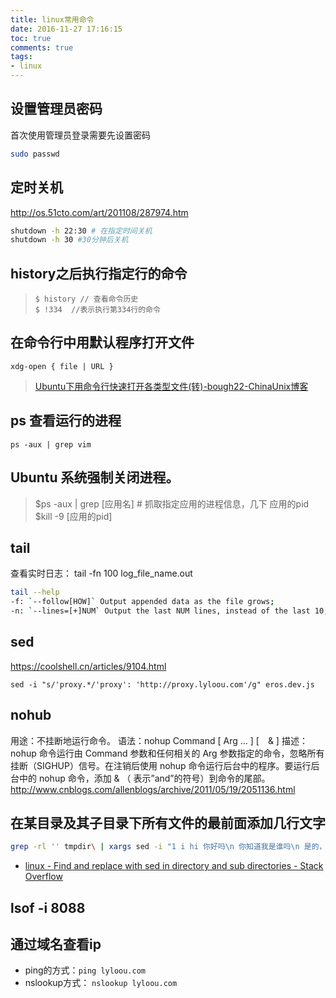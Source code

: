 ```yaml
---
title: linux常用命令
date: 2016-11-27 17:16:15
toc: true
comments: true
tags:
- linux
---
```


## 设置管理员密码
首次使用管理员登录需要先设置密码
```sh
sudo passwd
```

## 定时关机
http://os.51cto.com/art/201108/287974.htm
```sh
shutdown -h 22:30 # 在指定时间关机
shutdown -h 30 #30分钟后关机
```

## history之后执行指定行的命令
> `$ history // 查看命令历史`  
> `$ !334  //表示执行第334行的命令`

## 在命令行中用默认程序打开文件
`xdg-open { file | URL }`
> [Ubuntu下用命令行快速打开各类型文件(转)-bough22-ChinaUnix博客](http://blog.chinaunix.net/uid-27025492-id-3376626.html)

## ps 查看运行的进程
`ps -aux | grep vim`

## Ubuntu 系统强制关闭进程。
> $ps -aux | grep [应用名]  # 抓取指定应用的进程信息，几下 应用的pid
> $kill -9 [应用的pid]

## tail
查看实时日志： tail -fn 100 log_file_name.out
```sh
tail --help
-f: `--follow[HOW]` Output appended data as the file grows;
-n: `--lines=[+]NUM` Output the last NUM lines, instead of the last 10;
```
## sed
https://coolshell.cn/articles/9104.html
```
sed -i "s/'proxy.*/'proxy': 'http://proxy.lyloou.com'/g" eros.dev.js
```

## nohub
用途：不挂断地运行命令。
语法：nohup Command [ Arg … ] [　& ]
描述：nohup 命令运行由 Command 参数和任何相关的 Arg 参数指定的命令，忽略所有挂断（SIGHUP）信号。在注销后使用 nohup 命令运行后台中的程序。要运行后台中的 nohup 命令，添加 & （ 表示”and”的符号）到命令的尾部。
http://www.cnblogs.com/allenblogs/archive/2011/05/19/2051136.html

## 在某目录及其子目录下所有文件的最前面添加几行文字
```sh
grep -rl '' tmpdir\ | xargs sed -i "1 i hi 你好吗\n 你知道我是谁吗\n 是的，是我\n"
```
- [linux - Find and replace with sed in directory and sub directories - Stack Overflow](https://stackoverflow.com/questions/6758963/find-and-replace-with-sed-in-directory-and-sub-directories)

## lsof -i 8088

## 通过域名查看ip
- ping的方式：`ping lyloou.com`
- nslookup方式： `nslookup lyloou.com`